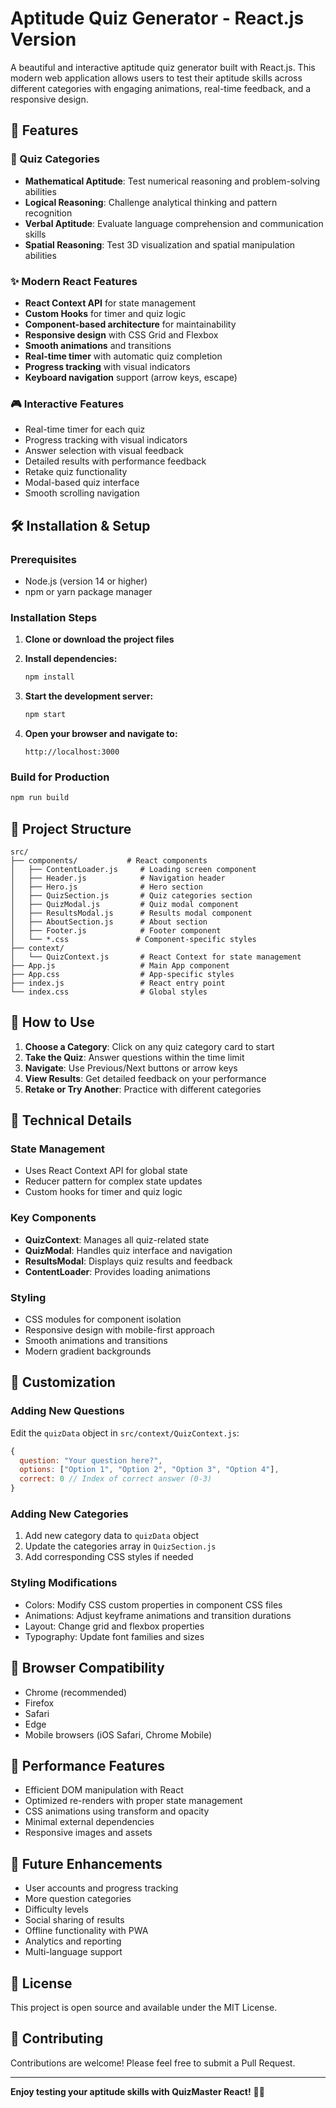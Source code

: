 # Aptitude Quiz Generator - React.js Version

A beautiful and interactive aptitude quiz generator built with React.js. This modern web application allows users to test their aptitude skills across different categories with engaging animations, real-time feedback, and a responsive design.

## 🚀 Features

### 🎯 Quiz Categories
- **Mathematical Aptitude**: Test numerical reasoning and problem-solving abilities
- **Logical Reasoning**: Challenge analytical thinking and pattern recognition
- **Verbal Aptitude**: Evaluate language comprehension and communication skills
- **Spatial Reasoning**: Test 3D visualization and spatial manipulation abilities

### ✨ Modern React Features
- **React Context API** for state management
- **Custom Hooks** for timer and quiz logic
- **Component-based architecture** for maintainability
- **Responsive design** with CSS Grid and Flexbox
- **Smooth animations** and transitions
- **Real-time timer** with automatic quiz completion
- **Progress tracking** with visual indicators
- **Keyboard navigation** support (arrow keys, escape)

### 🎮 Interactive Features
- Real-time timer for each quiz
- Progress tracking with visual indicators
- Answer selection with visual feedback
- Detailed results with performance feedback
- Retake quiz functionality
- Modal-based quiz interface
- Smooth scrolling navigation

## 🛠️ Installation & Setup

### Prerequisites
- Node.js (version 14 or higher)
- npm or yarn package manager

### Installation Steps

1. **Clone or download the project files**
2. **Install dependencies:**
   ```bash
   npm install
   ```

3. **Start the development server:**
   ```bash
   npm start
   ```

4. **Open your browser and navigate to:**
   ```
   http://localhost:3000
   ```

### Build for Production
```bash
npm run build
```

## 📁 Project Structure

```
src/
├── components/           # React components
│   ├── ContentLoader.js     # Loading screen component
│   ├── Header.js            # Navigation header
│   ├── Hero.js              # Hero section
│   ├── QuizSection.js       # Quiz categories section
│   ├── QuizModal.js         # Quiz modal component
│   ├── ResultsModal.js      # Results modal component
│   ├── AboutSection.js      # About section
│   ├── Footer.js            # Footer component
│   └── *.css               # Component-specific styles
├── context/
│   └── QuizContext.js       # React Context for state management
├── App.js                   # Main App component
├── App.css                  # App-specific styles
├── index.js                 # React entry point
└── index.css                # Global styles
```

## 🎯 How to Use

1. **Choose a Category**: Click on any quiz category card to start
2. **Take the Quiz**: Answer questions within the time limit
3. **Navigate**: Use Previous/Next buttons or arrow keys
4. **View Results**: Get detailed feedback on your performance
5. **Retake or Try Another**: Practice with different categories

## 🔧 Technical Details

### State Management
- Uses React Context API for global state
- Reducer pattern for complex state updates
- Custom hooks for timer and quiz logic

### Key Components
- **QuizContext**: Manages all quiz-related state
- **QuizModal**: Handles quiz interface and navigation
- **ResultsModal**: Displays quiz results and feedback
- **ContentLoader**: Provides loading animations

### Styling
- CSS modules for component isolation
- Responsive design with mobile-first approach
- Smooth animations and transitions
- Modern gradient backgrounds

## 🎨 Customization

### Adding New Questions
Edit the `quizData` object in `src/context/QuizContext.js`:

```javascript
{
  question: "Your question here?",
  options: ["Option 1", "Option 2", "Option 3", "Option 4"],
  correct: 0 // Index of correct answer (0-3)
}
```

### Adding New Categories
1. Add new category data to `quizData` object
2. Update the categories array in `QuizSection.js`
3. Add corresponding CSS styles if needed

### Styling Modifications
- Colors: Modify CSS custom properties in component CSS files
- Animations: Adjust keyframe animations and transition durations
- Layout: Change grid and flexbox properties
- Typography: Update font families and sizes

## 📱 Browser Compatibility

- Chrome (recommended)
- Firefox
- Safari
- Edge
- Mobile browsers (iOS Safari, Chrome Mobile)

## 🚀 Performance Features

- Efficient DOM manipulation with React
- Optimized re-renders with proper state management
- CSS animations using transform and opacity
- Minimal external dependencies
- Responsive images and assets

## 🔮 Future Enhancements

- User accounts and progress tracking
- More question categories
- Difficulty levels
- Social sharing of results
- Offline functionality with PWA
- Analytics and reporting
- Multi-language support

## 📄 License

This project is open source and available under the MIT License.

## 🤝 Contributing

Contributions are welcome! Please feel free to submit a Pull Request.

---

**Enjoy testing your aptitude skills with QuizMaster React!** 🧠✨
